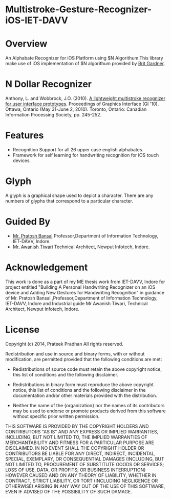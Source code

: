 Multistroke-Gesture-Recognizer-iOS-IET-DAVV
===========================================
# Overview

An Alphabate Recognizer for iOS Platform using $N Algorithum.This library make use of iOS implementation of $N algorithum provided by [Brit Gardner](https://github.com/britg/MultistrokeGestureRecognizer-iOS).


# N Dollar Recognizer

Anthony, L. and Wobbrock, J.O. (2010). [A lightweight multistroke recognizer for user interface prototypes](http://faculty.washington.edu/wobbrock/pubs/gi-10.2.pdf). Proceedings of Graphics Interface (GI '10). Ottawa, Ontario (May 31-June 2, 2010). Toronto, Ontario: Canadian Information Processing Society, pp. 245-252.

# Features
* Recognition Support for all 26 upper case english alphabates.
* Framework for self learning for handwriting recognition for iOS touch devices.


#  Glyph

A glyph is a graphical shape used to depict a character. There are any numbers of glyphs that correspond to a particular character.  


# Guided By 
- [Mr. Pratosh Bansal](http://www.iet.dauniv.ac.in/index.php/departments/information-technology/223) Professor,Department of Information Technology, IET-DAVV, Indore.
- [Mr. Awanish Tiwari](https://github.com/awanish-tiwari) Technical Architect, Newput Infotech, Indore.

# Acknowledgement

This work is done as a part of my ME thesis work from IET-DAVV, Indore for project entitled "Building A Personal Handwriting Recognizer on an iOS device and Adding New Gestures for Handwriting Recognition" in guidance of Mr. Pratosh Bansal  ,Professor,Department of Information Technology, IET-DAVV, Indore and Industrial guide Mr Awanish Tiwari, Technical Architect, Newput Infotech, Indore.


# License

Copyright (c) 2014, Prateek Pradhan
All rights reserved.

Redistribution and use in source and binary forms, with or without
modification, are permitted provided that the following conditions are met:

* Redistributions of source code must retain the above copyright notice, this
  list of conditions and the following disclaimer.

* Redistributions in binary form must reproduce the above copyright notice,
  this list of conditions and the following disclaimer in the documentation
  and/or other materials provided with the distribution.

* Neither the name of the {organization} nor the names of its
  contributors may be used to endorse or promote products derived from
  this software without specific prior written permission.

THIS SOFTWARE IS PROVIDED BY THE COPYRIGHT HOLDERS AND CONTRIBUTORS "AS IS"
AND ANY EXPRESS OR IMPLIED WARRANTIES, INCLUDING, BUT NOT LIMITED TO, THE
IMPLIED WARRANTIES OF MERCHANTABILITY AND FITNESS FOR A PARTICULAR PURPOSE ARE
DISCLAIMED. IN NO EVENT SHALL THE COPYRIGHT HOLDER OR CONTRIBUTORS BE LIABLE
FOR ANY DIRECT, INDIRECT, INCIDENTAL, SPECIAL, EXEMPLARY, OR CONSEQUENTIAL
DAMAGES (INCLUDING, BUT NOT LIMITED TO, PROCUREMENT OF SUBSTITUTE GOODS OR
SERVICES; LOSS OF USE, DATA, OR PROFITS; OR BUSINESS INTERRUPTION) HOWEVER
CAUSED AND ON ANY THEORY OF LIABILITY, WHETHER IN CONTRACT, STRICT LIABILITY,
OR TORT (INCLUDING NEGLIGENCE OR OTHERWISE) ARISING IN ANY WAY OUT OF THE USE
OF THIS SOFTWARE, EVEN IF ADVISED OF THE POSSIBILITY OF SUCH DAMAGE.
